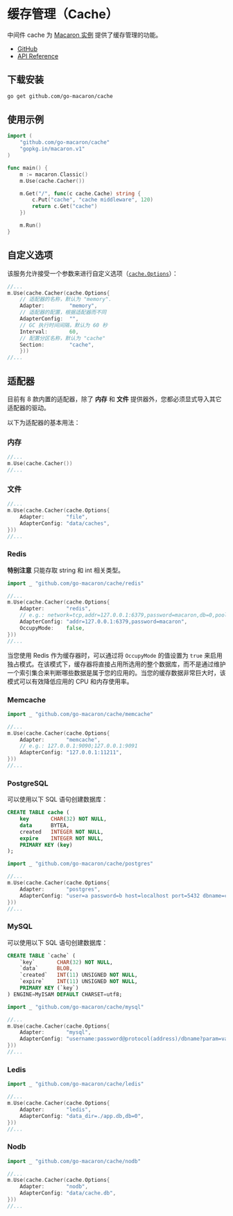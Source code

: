 # 缓存管理（Cache）

中间件 cache 为 [Macaron 实例](../core_concepts.md#macaron-shi-li) 提供了缓存管理的功能。

- [GitHub](https://github.com/go-macaron/cache)
- [API Reference](https://gowalker.org/github.com/go-macaron/cache)

## 下载安装

```sh
go get github.com/go-macaron/cache
```

## 使用示例

```go
import (
    "github.com/go-macaron/cache"
    "gopkg.in/macaron.v1"
)

func main() {
    m := macaron.Classic()
    m.Use(cache.Cacher())

    m.Get("/", func(c cache.Cache) string {
        c.Put("cache", "cache middleware", 120)
        return c.Get("cache")
    })

    m.Run()
}
```

## 自定义选项

该服务允许接受一个参数来进行自定义选项（[`cache.Options`](https://gowalker.org/github.com/go-macaron/cache#Options)）：

```go
//...
m.Use(cache.Cacher(cache.Options{
    // 适配器的名称，默认为 "memory".
    Adapter:        "memory",
    // 适配器的配置，根据适配器而不同
    AdapterConfig:  "",
    // GC 执行时间间隔，默认为 60 秒
    Interval:       60,
    // 配置分区名称，默认为 "cache"
    Section:        "cache",
    }))
//...
```

## 适配器


目前有 8 款内置的适配器，除了 **内存** 和 **文件** 提供器外，您都必须显式导入其它适配器的驱动。

以下为适配器的基本用法：

### 内存

```go
//...
m.Use(cache.Cacher())
//...
```

### 文件

```go
//...
m.Use(cache.Cacher(cache.Options{
    Adapter:       "file",
    AdapterConfig: "data/caches",
}))
//...
```

### Redis

**特别注意** 只能存取 string 和 int 相关类型。

```go
import _ "github.com/go-macaron/cache/redis"

//...
m.Use(cache.Cacher(cache.Options{
    Adapter:       "redis",
    // e.g.: network=tcp,addr=127.0.0.1:6379,password=macaron,db=0,pool_size=100,idle_timeout=180,hset_name=MacaronCache,prefix=cache:
    AdapterConfig: "addr=127.0.0.1:6379,password=macaron",
    OccupyMode:    false,
}))
//...
```

当您使用 Redis 作为缓存器时，可以通过将 `OccupyMode` 的值设置为 `true` 来启用独占模式。在该模式下，缓存器将直接占用所选用的整个数据库，而不是通过维护一个索引集合来判断哪些数据是属于您的应用的。当您的缓存数据非常巨大时，该模式可以有效降低应用的 CPU 和内存使用率。

### Memcache

```go
import _ "github.com/go-macaron/cache/memcache"

//...
m.Use(cache.Cacher(cache.Options{
    Adapter:       "memcache",
    // e.g.: 127.0.0.1:9090;127.0.0.1:9091
    AdapterConfig: "127.0.0.1:11211",
}))
//...
```

### PostgreSQL

可以使用以下 SQL 语句创建数据库：

```sql
CREATE TABLE cache (
    key       CHAR(32) NOT NULL,
    data      BYTEA,
    created   INTEGER NOT NULL,
    expire    INTEGER NOT NULL,
    PRIMARY KEY (key)
);
```

```go
import _ "github.com/go-macaron/cache/postgres"

//...
m.Use(cache.Cacher(cache.Options{
    Adapter:       "postgres",
    AdapterConfig: "user=a password=b host=localhost port=5432 dbname=c sslmode=disable",
}))
//...
```

### MySQL

可以使用以下 SQL 语句创建数据库：

```sql
CREATE TABLE `cache` (
    `key`       CHAR(32) NOT NULL,
    `data`      BLOB,
    `created`   INT(11) UNSIGNED NOT NULL,
    `expire`    INT(11) UNSIGNED NOT NULL,
    PRIMARY KEY (`key`)
) ENGINE=MyISAM DEFAULT CHARSET=utf8;
```

```go
import _ "github.com/go-macaron/cache/mysql"

//...
m.Use(cache.Cacher(cache.Options{
    Adapter:       "mysql",
    AdapterConfig: "username:password@protocol(address)/dbname?param=value",
}))
//...
```

### Ledis

```go
import _ "github.com/go-macaron/cache/ledis"

//...
m.Use(cache.Cacher(cache.Options{
    Adapter:       "ledis",
    AdapterConfig: "data_dir=./app.db,db=0",
}))
//...
```

### Nodb

```go
import _ "github.com/go-macaron/cache/nodb"

//...
m.Use(cache.Cacher(cache.Options{
    Adapter:       "nodb",
    AdapterConfig: "data/cache.db",
}))
//...
```
